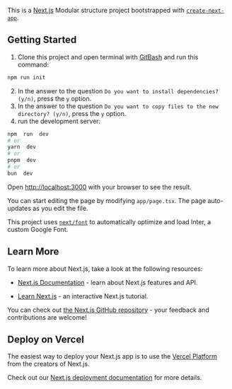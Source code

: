 This is a [Next.js](https://nextjs.org/) Modular structure project bootstrapped with [`create-next-app`](https://github.com/vercel/next.js/tree/canary/packages/create-next-app).

## Getting Started

 1. Clone this project and open terminal with [GitBash](https://git-scm.com/downloads) and run this command:
 ```bash
 npm run init
 ```
 2. In the answer to the question `Do you want to install dependencies? (y/n)`, press the `y` option.
 3.  In the answer to the question `Do you want to copy files to the new directory? (y/n)`, press the `y` option.
 4. run the development server:
```bash
npm  run  dev
# or
yarn  dev
# or
pnpm  dev
# or
bun  dev
```

Open [http://localhost:3000](http://localhost:3000) with your browser to see the result.

You can start editing the page by modifying `app/page.tsx`. The page auto-updates as you edit the file.

This project uses [`next/font`](https://nextjs.org/docs/basic-features/font-optimization) to automatically optimize and load Inter, a custom Google Font.

  

## Learn More

  

To learn more about Next.js, take a look at the following resources:

  

-  [Next.js Documentation](https://nextjs.org/docs) - learn about Next.js features and API.

-  [Learn Next.js](https://nextjs.org/learn) - an interactive Next.js tutorial.

  

You can check out [the Next.js GitHub repository](https://github.com/vercel/next.js/) - your feedback and contributions are welcome!

  

## Deploy on Vercel

  

The easiest way to deploy your Next.js app is to use the [Vercel Platform](https://vercel.com/new?utm_medium=default-template&filter=next.js&utm_source=create-next-app&utm_campaign=create-next-app-readme) from the creators of Next.js.

  

Check out our [Next.js deployment documentation](https://nextjs.org/docs/deployment) for more details.